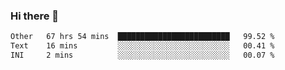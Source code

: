 ### Hi there 👋

<!--
**swolbroham/swolbroham** is a ✨ _special_ ✨ repository because its `README.md` (this file) appears on your GitHub profile.

Here are some ideas to get you started:

- 🔭 I’m currently working on ...
- 🌱 I’m currently learning ...
- 👯 I’m looking to collaborate on ...
- 🤔 I’m looking for help with ...
- 💬 Ask me about ...
- 📫 How to reach me: ...
- 😄 Pronouns: ...
- ⚡ Fun fact: ...
-->


<!--START_SECTION:waka-->

```txt
Other   67 hrs 54 mins  █████████████████████████   99.52 %
Text    16 mins         ░░░░░░░░░░░░░░░░░░░░░░░░░   00.41 %
INI     2 mins          ░░░░░░░░░░░░░░░░░░░░░░░░░   00.07 %
```

<!--END_SECTION:waka-->
